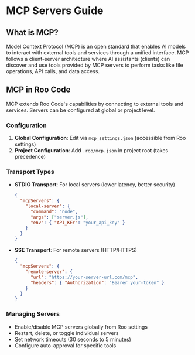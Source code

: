 # MCP Servers Guide

## What is MCP?

Model Context Protocol (MCP) is an open standard that enables AI models to interact with external tools and services through a unified interface. MCP follows a client-server architecture where AI assistants (clients) can discover and use tools provided by MCP servers to perform tasks like file operations, API calls, and data access.

## MCP in Roo Code

MCP extends Roo Code's capabilities by connecting to external tools and services. Servers can be configured at global or project level.

### Configuration

1. **Global Configuration**: Edit via `mcp_settings.json` (accessible from Roo settings)
2. **Project Configuration**: Add `.roo/mcp.json` in project root (takes precedence)

### Transport Types

- **STDIO Transport**: For local servers (lower latency, better security)
  ```json
  {
    "mcpServers": {
      "local-server": {
        "command": "node",
        "args": ["server.js"],
        "env": { "API_KEY": "your_api_key" }
      }
    }
  }
  ```
- **SSE Transport**: For remote servers (HTTP/HTTPS)
  ```json
  {
    "mcpServers": {
      "remote-server": {
        "url": "https://your-server-url.com/mcp",
        "headers": { "Authorization": "Bearer your-token" }
      }
    }
  }
  ```

### Managing Servers

- Enable/disable MCP servers globally from Roo settings
- Restart, delete, or toggle individual servers
- Set network timeouts (30 seconds to 5 minutes)
- Configure auto-approval for specific tools
